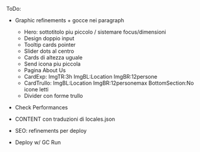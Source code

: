 ToDo:

- Graphic refinements + gocce nei paragraph

  - Hero: sottotitolo piu piccolo / sistemare focus/dimensioni
  - Design doppio input
  - Tooltip cards pointer
  - Slider dots al centro
  - Cards di altezza uguale
  - Send icona piu piccola
  - Pagina About Us
  - CardExp: ImgTR:3h ImgBL:Location ImgBR:12persone
  - CardTrullo: ImgBL:Location ImgBR:12personemax BottomSection:No icone letti
  - Divider con forme trullo

- Check Performances
- CONTENT con traduzioni di locales.json
- SEO: refinements per deploy
- Deploy w/ GC Run
